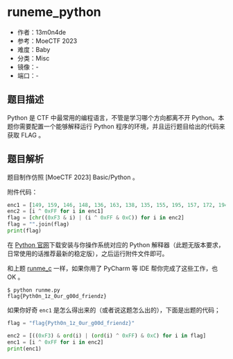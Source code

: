 # runeme_python

- 作者：13m0n4de
- 参考：MoeCTF 2023
- 难度：Baby
- 分类：Misc
- 镜像：-
- 端口：-

## 题目描述

Python 是 CTF 中最常用的编程语言，不管是学习哪个方向都离不开 Python。本题你需要配置一个能够解释运行 Python 程序的环境，并且运行题目给出的代码来获取 FLAG 。

## 题目解析

题目制作仿照 \[MoeCTF 2023\] Basic/Python 。

附件代码：

```python
enc1 = [149, 159, 146, 148, 136, 163, 138, 135, 155, 195, 157, 172, 194, 137, 172, 195, 134, 129, 172, 148, 195, 195, 151, 172, 149, 129, 154, 150, 157, 151, 137, 142]
enc2 = [i ^ 0xFF for i in enc1]
flag = [chr((0xF3 & i) | (i ^ 0xFF & 0xC)) for i in enc2]
flag = "".join(flag)
print(flag)
```

在 [Python 官网](https://www.python.org/downloads/)下载安装与你操作系统对应的 Python 解释器（此题无版本要求，日常使用的话推荐最新的稳定版），之后运行附件文件即可。

和上题 [runme_c](../runme_c/README.md) 一样，如果你用了 PyCharm 等 IDE 帮你完成了这些工作，也 OK 。

```shell
$ python runme.py
flag{Pyth0n_1z_0ur_g00d_friendz}
```

如果你好奇 `enc1` 是怎么得出来的（或者说这题怎么出的），下面是出题的代码；

```python
flag = "flag{Pyth0n_1z_0ur_g00d_friendz}"

enc2 = [((0xF3) & ord(i) | (ord(i) ^ 0xFF) & 0xC) for i in flag]
enc1 = [i ^ 0xFF for i in enc2]
print(enc1)
```
